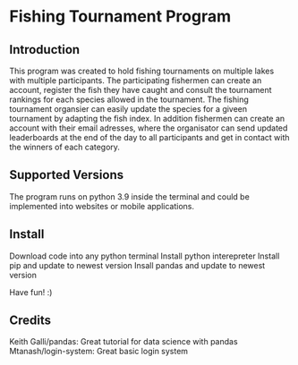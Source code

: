 # Fishing Tournament Program


## Introduction
This program was created to hold fishing tournaments on multiple lakes with multiple participants. The participating fishermen can create an account, register the fish they have caught and consult the tournament rankings for each species allowed in the tournament. 
The fishing tournament organsier can easily update the species for a giveen tournament by adapting the fish index.
In addition fishermen can create an account with their email adresses, where the organisator can send updated leaderboards at the end of the day to all participants and get in contact with the winners of each category.

## Supported Versions
The program runs on python 3.9 inside the terminal and could be implemented into websites or mobile applications.


## Install
Download code into any python terminal
Install python interepreter
Install pip and update to newest version
Insall pandas and update to newest version

Have fun! :)


## Credits
Keith Galli/pandas: Great tutorial for data science with pandas
Mtanash/login-system: Great basic login system

